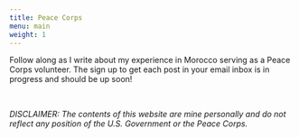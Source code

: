 ```yaml
---
title: Peace Corps
menu: main
weight: 1
---
```


Follow along as I write about my experience in Morocco serving as a Peace Corps volunteer. The sign up to get each post in your email inbox is in progress and should be up soon!

</br>

*DISCLAIMER: The contents of this website are mine personally and do not reflect any position of the U.S. Government or the Peace Corps.*